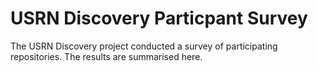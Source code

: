 # USRN Discovery Particpant Survey
The USRN Discovery project conducted a survey of participating repositories. The results are summarised here.
